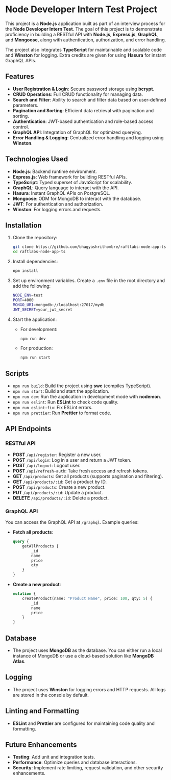 # Node Developer Intern Test Project

This project is a **Node.js** application built as part of an interview process for the **Node Developer Intern Test**. The goal of this project is to demonstrate proficiency in building a RESTful API with **Node.js**, **Express.js**, **GraphQL**, and **Mongoose**, along with authentication, authorization, and error handling.

The project also integrates **TypeScript** for maintainable and scalable code and **Winston** for logging. Extra credits are given for using **Hasura** for instant GraphQL APIs.

## Features

-   **User Registration & Login**: Secure password storage using **bcrypt**.
-   **CRUD Operations**: Full CRUD functionality for managing data.
-   **Search and Filter**: Ability to search and filter data based on user-defined parameters.
-   **Pagination and Sorting**: Efficient data retrieval with pagination and sorting.
-   **Authentication**: JWT-based authentication and role-based access control.
-   **GraphQL API**: Integration of GraphQL for optimized querying.
-   **Error Handling & Logging**: Centralized error handling and logging using **Winston**.

## Technologies Used

-   **Node.js**: Backend runtime environment.
-   **Express.js**: Web framework for building RESTful APIs.
-   **TypeScript**: Typed superset of JavaScript for scalability.
-   **GraphQL**: Query language to interact with the API.
-   **Hasura**: Instant GraphQL APIs on PostgreSQL.
-   **Mongoose**: ODM for MongoDB to interact with the database.
-   **JWT**: For authentication and authorization.
-   **Winston**: For logging errors and requests.

## Installation

1. Clone the repository:

    ```bash
    git clone https://github.com/bhagyashrithombre/raftlabs-node-app-ts.git
    cd raftlabs-node-app-ts
    ```

2. Install dependencies:

    ```bash
    npm install
    ```

3. Set up environment variables. Create a `.env` file in the root directory and add the following:

    ```bash
    NODE_ENV=test
    PORT=4000
    MONGO_URI=mongodb://localhost:27017/mydb
    JWT_SECRET=your_jwt_secret
    ```

4. Start the application:

    - For development:

        ```bash
        npm run dev
        ```

    - For production:

        ```bash
        npm run start
        ```

## Scripts

-   `npm run build`: Build the project using **swc** (compiles TypeScript).
-   `npm run start`: Build and start the application.
-   `npm run dev`: Run the application in development mode with **nodemon**.
-   `npm run eslint`: Run **ESLint** to check code quality.
-   `npm run eslint:fix`: Fix ESLint errors.
-   `npm run prettier`: Run **Prettier** to format code.

## API Endpoints

### RESTful API

-   **POST** `/api/register`: Register a new user.
-   **POST** `/api/login`: Log in a user and return a JWT token.
-   **POST** `/api/logout`: Logout user.
-   **POST** `/api/refresh-auth`: Take fresh access and refresh tokens.
-   **GET** `/api/products`: Get all products (supports pagination and filtering).
-   **GET** `/api/products/:id`: Get a product by ID.
-   **POST** `/api/products`: Create a new product.
-   **PUT** `/api/products/:id`: Update a product.
-   **DELETE** `/api/products/:id`: Delete a product.

### GraphQL API

You can access the GraphQL API at `/graphql`. Example queries:

-   **Fetch all products**:

    ```graphql
    query {
        getAllProducts {
            _id
            name
            price
            qty
        }
    }
    ```

-   **Create a new product**:

    ```graphql
    mutation {
        createProduct(name: "Product Name", price: 100, qty: 5) {
            _id
            name
            price
        }
    }
    ```

## Database

-   The project uses **MongoDB** as the database. You can either run a local instance of MongoDB or use a cloud-based solution like **MongoDB Atlas**.

## Logging

-   The project uses **Winston** for logging errors and HTTP requests. All logs are stored in the console by default.

## Linting and Formatting

-   **ESLint** and **Prettier** are configured for maintaining code quality and formatting.

## Future Enhancements

-   **Testing**: Add unit and integration tests.
-   **Performance**: Optimize queries and database interactions.
-   **Security**: Implement rate limiting, request validation, and other security enhancements.

